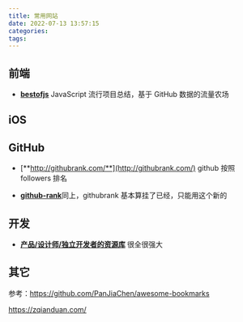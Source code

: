 ```yaml
---
title: 常用网站
date: 2022-07-13 13:57:15
categories:
tags:
---
```




## 前端

- [**bestofjs**](https://bestofjs.org/) JavaScript 流行项目总结，基于 GitHub 数据的流量农场



## iOS





## GitHub

- [**http://githubrank.com/**](http://githubrank.com/) github 按照 followers 排名

- [**github-rank**](https://wangchujiang.com/github-rank/)同上，githubrank 基本算挂了已经，只能用这个新的



## 开发

- [**产品/设计师/独立开发者的资源库**](https://maliquankai.com/designnav/) 很全很强大

  



## 其它





参考：https://github.com/PanJiaChen/awesome-bookmarks

https://zqianduan.com/
